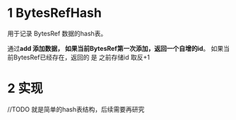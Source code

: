 # 1 BytesRefHash

用于记录 BytesRef 数据的hash表。

通过**add **添加数据， 如果当前BytesRef第一次添加，返回一个自增的**id**。
如果当前BytesRef已经存在，返回的 是 之前存储id 取反+1



# 2 实现

//TODO 就是简单的hash表结构，后续需要再研究
